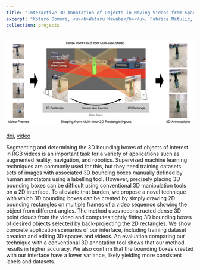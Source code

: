 ```yaml
---
title: "Interactive 3D Annotation of Objects in Moving Videos from Sparse Multi-View Frames"
excerpt: "Kotaro Oomori, <u><b>Wataru Kawabe</b></u>, Fabrice Matulic, Takeo Igarashi, and Keita Higuchi<br/>Proceedings of the ACM on Human-Computer Interaction, ISS, 2023<br/>[doi](https://dl.acm.org/doi/10.1145/3626476), [video](https://youtu.be/PT-PElgtQcI?si=ExvknLbsv6hNsMYQ)<br/><img src='/images/projects-3.png' width=600>"
collection: projects
---
```


<img src='/images/projects-3.png'>

[doi](https://dl.acm.org/doi/10.1145/3626476),
[video](https://youtu.be/PT-PElgtQcI?si=ExvknLbsv6hNsMYQ)

Segmenting and determining the 3D bounding boxes of objects of interest in RGB videos is an important task for a variety of applications such as augmented reality, navigation, and robotics. Supervised machine learning techniques are commonly used for this, but they need training datasets: sets of images with associated 3D bounding boxes manually defined by human annotators using a labelling tool. However, precisely placing 3D bounding boxes can be difficult using conventional 3D manipulation tools on a 2D interface. To alleviate that burden, we propose a novel technique with which 3D bounding boxes can be created by simply drawing 2D bounding rectangles on multiple frames of a video sequence showing the object from different angles. The method uses reconstructed dense 3D point clouds from the video and computes tightly fitting 3D bounding boxes of desired objects selected by back-projecting the 2D rectangles. We show concrete application scenarios of our interface, including training dataset creation and editing 3D spaces and videos. An evaluation comparing our technique with a conventional 3D annotation tool shows that our method results in higher accuracy. We also confirm that the bounding boxes created with our interface have a lower variance, likely yielding more consistent labels and datasets.